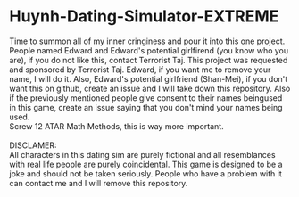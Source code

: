 # Huynh-Dating-Simulator-EXTREME

Time to summon all of my inner cringiness and pour it into this one project. <br>
People named Edward and Edward's potential girlfirend (you know who you are), if you do not like this, contact Terrorist Taj. This project was requested and sponsored by Terrorist Taj. Edward, if you want me to remove your name, I will do it. Also, Edward's potential girlfriend (Shan-Mei), if you don't want this on github, create an issue and I will take down this repository. Also if the previously mentioned people give consent to their names beingused in this game, create an issue saying that you don't mind your names being used.<br>
Screw 12 ATAR Math Methods, this is way more important. <br>
<br>
DISCLAMER: <br>
All characters in this dating sim are purely fictional and all resemblances with real life people are purely coincidental. This game is designed to be a joke and should not be taken seriously. People who have a problem with it can contact me and I will remove this repository.

